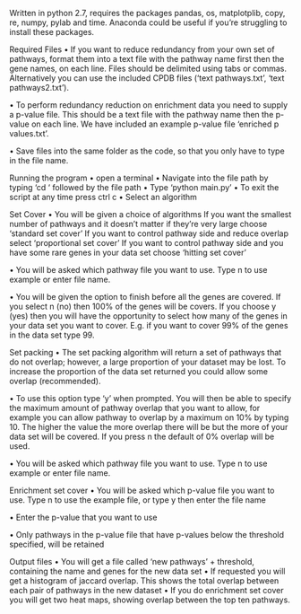 
Written in python 2.7, requires the packages pandas, os, matplotplib, copy, re, numpy, pylab and time. Anaconda could be useful if you’re struggling to install these packages.

Required Files
•	If you want to reduce redundancy from your own set of pathways, format them into a text file with the pathway name first then the gene names, on each line. Files should be delimited using tabs or commas. Alternatively you can use the included CPDB files (‘text pathways.txt’, ‘text pathways2.txt’).

•	To perform redundancy reduction on enrichment data you need to supply a p-value file. This should be a text file with the pathway name then the p-value on each line.  We have included an example p-value file ‘enriched p values.txt’.

•	Save files into the same folder as the code, so that you only have to type in the file name.

Running the program
•	open a terminal
•	Navigate into the file path by typing  ‘cd ‘ followed by the file path
•	Type ‘python main.py’
•	To exit the script at any time press ctrl c
•	Select an algorithm 

Set  Cover
•	You will be given a choice of algorithms
		If you want the smallest number of pathways and it doesn’t matter if they’re very large choose ‘standard set cover’
		If you want to control pathway side and reduce overlap select  ‘proportional set cover’
		If you want to control pathway side and you have some rare genes in your data set choose ‘hitting set cover’

•	You will be asked which pathway file you want to use.  Type n to use example or enter file name.

•	You will be given the option to finish before all the genes are covered. If you select n (no) then 100% of the genes will be covers. If you choose y (yes) then you will have the opportunity to select how many of the genes in your data set you want to cover. E.g. if you want to cover 99% of the genes in the data set type 99.

Set packing
•	The set packing algorithm will return a set of pathways that do not overlap; however, a large proportion of your dataset may be lost. To increase the proportion of the data set returned you could allow some overlap (recommended).

•	To use this option type ‘y’ when prompted. You will then be able to specify the maximum amount of pathway overlap that you want to allow, for example you can allow pathway to overlap by a maximum on 10% by typing 10. The higher the value the more overlap there will be but the more of your data set will be covered. If you press n the default of 0% overlap will be used.

•	You will be asked which pathway file you want to use.  Type n to use example or enter file name.

Enrichment set cover
•	You will be asked which p-value file you want to use. Type n to use the example file, or type y then enter the file name

•	Enter the p-value that you want to use

•	Only pathways in the p-value file that have p-values below the threshold specified, will be retained

Output files
•	You will get a file called ‘new pathways’ + threshold, containing the name and genes for the new data set
•	If requested you will get a histogram of jaccard overlap. This shows the total overlap between each pair of pathways in the new dataset
•	If you do enrichment set cover you will get two heat maps, showing overlap between the top ten pathways.



